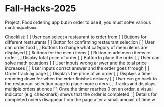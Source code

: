 # Fall-Hacks-2025

Project: Food ordering app but in order to use it, you must solve various math equations.

Checklist:
[ ] User can select a restaurant to order from
    [ ] Buttons for different restaurants
    [ ] Button for confirming restaurant selection
[ ] User can order food
    [ ] Buttons to change what category of menu items are displayed
    [ ] Buttons for the menu items
    [ ] Button to add menu items to order
    [ ] Display total price of order
    [ ] Button to place the order 
[ ] User can solve math equations
    [ ] User inputs wrong answer and the total price increases
    [ ] User inputs correct answer and the order goes through
[ ] Order tracking page
    [ ] Displays the price of an order 
    [ ] Displays a timer counting down for when the order finishes delivery
    [ ] User can go back to the restaurant selection page to place more orders
    [ ] Tracks and displays multiple orders at once
    [ ] Once the timer reaches 0 on an order, a visual indicator (e.g. checkmark)
        shows that the order is completed
    [ ] Details for completed orders disappear from the page after a small amount of time:w
    